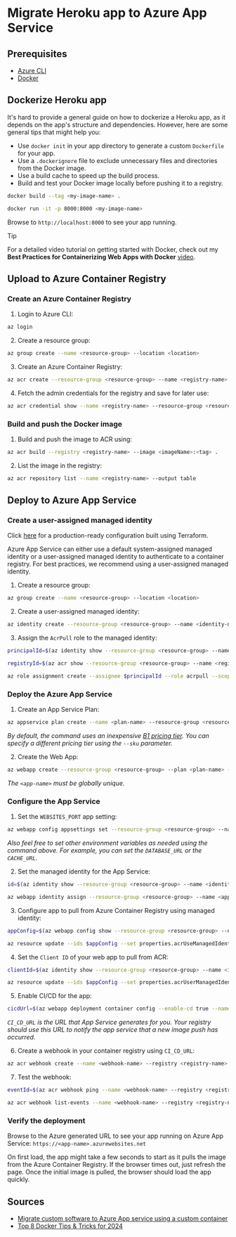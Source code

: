# Migrate Heroku app to Azure App Service

## Prerequisites

- [Azure CLI](https://docs.microsoft.com/en-us/cli/azure/install-azure-cli)
- [Docker](https://docs.docker.com/get-docker/)

## Dockerize Heroku app

It's hard to provide a general guide on how to dockerize a Heroku app, as it depends on the app's structure and dependencies. However, here are some general tips that might help you:

- Use `docker init` in your app directory to generate a custom `Dockerfile` for your app.
- Use a `.dockerignore` file to exclude unnecessary files and directories from the Docker image.
- Use a build cache to speed up the build process.
- Build and test your Docker image locally before pushing it to a registry.

```bash
docker build --tag <my-image-name> .
```

```bash
docker run -it -p 8000:8000 <my-image-name>
```

Browse to `http://localhost:8000` to see your app running.

> [!TIP]
> For a detailed video tutorial on getting started with Docker, check out my **Best Practices for Containerizing Web Apps with Docker** [video](https://www.youtube.com/watch?v=1Guuaf5JTr0).

## Upload to Azure Container Registry

### Create an Azure Container Registry

1. Login to Azure CLI:

```bash
az login
```

2. Create a resource group:

```bash
az group create --name <resource-group> --location <location>
```

3. Create an Azure Container Registry:

```bash
az acr create --resource-group <resource-group> --name <registry-name> --sku Basic
```

4. Fetch the admin credentials for the registry and save for later use:

```bash
az acr credential show --name <registry-name> --resource-group <resource-group>
```

### Build and push the Docker image

1. Build and push the image to ACR using:

```bash
az acr build --registry <registry-name> --image <imageName>:<tag> .
```

2. List the image in the registry:

```bash
az acr repository list --name <registry-name> --output table
```

## Deploy to Azure App Service

### Create a user-assigned managed identity

Click [here](https://github.com/massdriver-cloud/application-templates/tree/main/azure-app-service) for a production-ready configuration built using Terraform.

Azure App Service can either use a default system-assigned managed identity or a user-assigned managed identity to authenticate to a container registry. For best practices, we recommend using a user-assigned managed identity.

1. Create a resource group:

```bash
az group create --name <resource-group> --location <location>
```

2. Create a user-assigned managed identity:

```bash
az identity create --resource-group <resource-group> --name <identity-name>
```

3. Assign the `AcrPull` role to the managed identity:

```bash
principalId=$(az identity show --resource-group <resource-group> --name <identity-name> --query principalId --output tsv)
```

```bash
registryId=$(az acr show --resource-group <resource-group> --name <registry-name> --query id --output tsv)
```

```bash
az role assignment create --assignee $principalId --role acrpull --scope $registryId
```

### Deploy the Azure App Service

1. Create an App Service Plan:

```bash
az appservice plan create --name <plan-name> --resource-group <resource-group> --is-linux
```

_By default, the command uses an inexpensive [B1 pricing tier](https://azure.microsoft.com/pricing/details/app-service/linux/). You can specify a different pricing tier using the `--sku` parameter._

2. Create the Web App:

```bash
az webapp create --resource-group <resource-group> --plan <plan-name> --name <app-name> --deployment-container-image-name <registry-name>.azurecr.io/<imageName>:<tag>
```

_The `<app-name>` must be globally unique._

### Configure the App Service

1. Set the `WEBSITES_PORT` app setting:

```bash
az webapp config appsettings set --resource-group <resource-group> --name <app-name> --settings WEBSITES_PORT=<port>
```

_Also feel free to set other environment variables as needed using the command above. For example, you can set the `DATABASE_URL` or the `CACHE_URL`._

2. Set the managed identity for the App Service:

```bash
id=$(az identity show --resource-group <resource-group> --name <identity-name> --query id --output tsv)
```

```bash
az webapp identity assign --resource-group <resource-group> --name <app-name> --identities $id
```

3. Configure app to pull from Azure Container Registry using managed identity:

```bash
appConfig=$(az webapp config show --resource-group <resource-group> --name <app-name> --query id --output tsv)
```

```bash
az resource update --ids $appConfig --set properties.acrUseManagedIdentityCreds=true
```

4. Set the `Client ID` of your web app to pull from ACR:

```bash
clientId=$(az identity show --resource-group <resource-group> --name <identity-name> --query clientId --output tsv)
```

```bash
az resource update --ids $appConfig --set properties.acrUserManagedIdentityID=$clientId
```

5. Enable CI/CD for the app:

```bash
cicdUrl=$(az webapp deployment container config --enable-cd true --name <app-name> --resource-group <resource-group> --query CI_CD_URL --output tsv)
```

_`CI_CD_URL` is the URL that App Service generates for you. Your registry should use this URL to notify the app service that a new image push has occurred._

6. Create a webhook in your container registry using `CI_CD_URL`:

```bash
az acr webhook create --name <webhook-name> --registry <registry-name> --uri $cicdUrl --actions push --scope <imageName>:<tag>
```

7. Test the webhook:

```bash
eventId=$(az acr webhook ping --name <webhook-name> --registry <registry-name> --query id --output tsv)
```

```bash
az acr webhook list-events --name <webhook-name> --registry <registry-name> --query "[?id=='$eventId'].eventResponseMessage"
```

### Verify the deployment

Browse to the Azure generated URL to see your app running on Azure App Service: `https://<app-name>.azurewebsites.net`

On first load, the app might take a few seconds to start as it pulls the image from the Azure Container Registry. If the browser times out, just refresh the page. Once the initial image is pulled, the browser should load the app quickly.

## Sources

- [Migrate custom software to Azure App service using a custom container](https://learn.microsoft.com/en-us/azure/app-service/tutorial-custom-container?tabs=azure-cli&pivots=container-linux)
- [Top 8 Docker Tips & Tricks for 2024](https://www.docker.com/blog/8-top-docker-tips-tricks-for-2024/)
